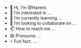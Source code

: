 - 👋 Hi, I’m @Hareini
- 👀 I’m interested in ...
- 🌱 I’m currently learning ...
- 💞️ I’m looking to collaborate on ...
- 📫 How to reach me ...
- 😄 Pronouns: ...
- ⚡ Fun fact: ...

<!---
Hareini/Hareini is a ✨ special ✨ repository because its `README.md` (this file) appears on your GitHub profile.
You can click the Preview link to take a look at your changes.
--->
